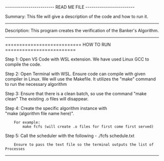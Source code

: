 ------------------------- READ ME FILE -------------------------

Summary: This file will give a description of the code and how to run it.

----------------------------------------------------------------

Description: This program creates the verification of the Banker's Algorithm.
            

----------------------------------------------------------------

=========================== HOW TO RUN =========================

Step 1: Open VS Code with WSL extension. We have used Linux GCC to compile the code.

Step 2: Open Terminal with WSL. Ensure code can compile with 
        given compiler in Linux. We will use the Makefile. 
        It utilizes the "make" command to run the necessary algorithm

Step 3: Ensure that there is a clean batch, so use the command "make clean"
        The existing .o files will disappear.

Step 4: Create the specific algorithm instance with    
         "make (algorithm file name here)".

        For example: 
            make fcfs (will create .o files for first come first served)
    
Step 5: Call the scheduler with the following -
        ./fcfs schedule.txt

        Ensure to pass the text file so the terminal outputs the list of Processes
----------------------------------------------------------------